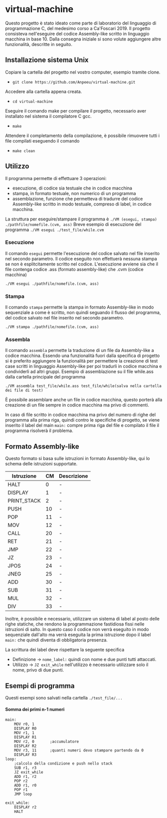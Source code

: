 # virtual-machine
Questo progetto è stato ideato come parte di laboratorio del linguaggio di programmazione C, del medesimo corso a Ca'Foscari 2019. 
Il progetto consisteva nell'eseguire del codice Assembly-like scritto in linguaggio macchina in base 10.
Dalla consegna iniziale si sono volute aggiungere altre funzionalità, descritte in seguito.

## Installazione sistema Unix
Copiare la cartella del progetto nel vostro computer, esempio tramite clone.
- `git clone https://github.com/Anpeeu/virtual-machine.git`

Accedere alla cartella appena creata.
- `cd virtual-machine`
  
Eseguire il comando make per compilare il progetto, necessario aver installato nel sistema il compilatore C gcc.
- `make`
  
Attendere il completamento della compilazione, è possibile rimuovere tutti i file compilati eseguendo il comando 
- `make clean`


## Utilizzo
Il programma permette di effettuare 3 operazioni:
- esecuzione, di codice sia testuale che in codice macchina
- stampa, in formato testuale, non numerico di un programma 
- assemblazione, funzione che permetteva di tradurre del codice Assembly-like scritto in modo testuale, compreso di label, in codice macchina.  
  
La struttura per eseguire/stampare il programma è 
`./VM (esegui, stampa) ./pathfile/nomefile.(cvm, ass)`
Breve esempio di esecuzione del programma 
`./VM esegui ./test_file/while.cvm`

### Esecuzione
Il comando `esegui` permette l'esecuzione del codice salvato nel file inserito nel secondo parametro.
Il codice eseguito non effettuerà nessuna stampa se non è esplitcitamente scritto nel codice.
L'esecuzione avviene sia che il file contenga codice .ass (formato assembly-like) che .cvm (codice macchina)

`./VM esegui ./pathfile/nomefile.(cvm, ass)`

### Stampa
Il comando `stampa` permette la stampa in formato Assembly-like in modo sequenziale a come è scritto, non quindi seguando il flusso del programma, del codice salvato nel file inserito nel secondo parametro.

`./VM stampa ./pathfile/nomefile.(cvm, ass)`

### Assembla
Il comando `assembla` permette la traduzione di un file da Assembly-like a codice macchina. 
Essendo una funzionalità fuori dalla specifica di progetto si è preferito aggiungere la funzionalità per permettere la creazione di test case scritti in linguaggio Assembly-like per poi tradurli in codice macchina e condividerli ad altri gruppi.
Esempio di assemblazione su il file while.ass dalla cartella principale del programma

`./VM assembla test_file/while.ass test_file/while(salva nella cartella dei file di test)`

È possibile assemblare anche un file in codice macchina, questo porterà alla creazione di un file sempre in codice macchina ma privo di commenti.

In caso di file scritto in codice macchina ma privo del numero di righe del programma alla prima riga, quindi contro le specifiche di progetto, se viene inserito il label del main `main:` compre prima riga del file e compilato il file il programma risolverà il problema.

## Formato Assembly-like
Questo formato si basa sulle istruzioni in formato Assembly-like, qui lo schema delle istruzioni supportate.

Istruzione | CM | Descrizione
------------ | ------------- | -------------
HALT | 0 | -
DISPLAY | 1 | -
PRINT_STACK | 2 | -
PUSH | 10 | -
POP | 11 | -
MOV | 12 | -
CALL | 20 | -
RET | 21 | -
JMP | 22 | -
JZ | 23 | -
JPOS | 24 | -
JNEG | 25 | -
ADD | 30 | -
SUB | 31 | -
MUL | 32 | -
DIV | 33 | -

Inoltre, è possibile e necessario, utilizzare un sistema di label al posto delle righe statiche, che rendono la programmazione fastidiosa fissi nelle istruzioni di salto.
In questo caso il codice non verrà eseguito in modo sequenziale dall'alto ma verrà eseguita la prima istruzione dopo il label `main:` che quindi diventa di obbligatoria presenza.

La scrittura dei label deve rispettare la seguente specifica
- Definizione -> `nome_label:` quindi con nome e due punti tutti attaccati.
- Utilizzo -> `JZ exit_while` nell'utilizzo è necessario utilizzare solo il nome, privo di due punti.

## Esempi di programma 
Questi esempi sono salvati nella cartella `./test_file/...`

#### Somma dei primi n-1 numeri
```
main:
    MOV r0, 1
    DISPLAY R0
    MOV r1, 1
    DISPLAY R1
    MOV r2, 0       ;accumulatore 
    DISPLAY R2     
    MOV r3, 11      ;quanti numeri devo stampare partendo da 0
    DISPLAY R3
loop: 
    ;calcolo della condizione e push nello stack
    SUB r1, r3
    JZ exit_while
    ADD r1, r2 
    POP r2
    ADD r1, r0
    POP r1
    JMP loop

exit_while: 
    DISPLAY r2
    HALT
```

